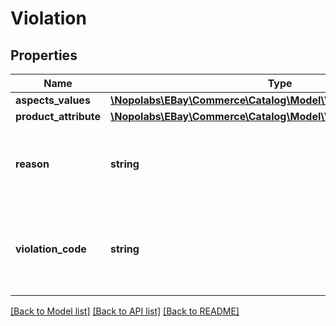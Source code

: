 # Violation

## Properties
Name | Type | Description | Notes
------------ | ------------- | ------------- | -------------
**aspects_values** | [**\Nopolabs\EBay\Commerce\Catalog\Model\ViolationAspectValues**](ViolationAspectValues.md) |  | [optional] 
**product_attribute** | [**\Nopolabs\EBay\Commerce\Catalog\Model\ViolationProductAttribute**](ViolationProductAttribute.md) |  | [optional] 
**reason** | **string** | An explanation of the reason for this violation. | [optional] 
**violation_code** | **string** | The eBay-assigned identifier of the violation type of this violation. | [optional] 

[[Back to Model list]](../README.md#documentation-for-models) [[Back to API list]](../README.md#documentation-for-api-endpoints) [[Back to README]](../README.md)



